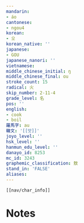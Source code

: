 ```yaml
---
mandarin:
- áo
cantonese:
- ngou4
korean:
- 오
korean_native: ''
japanese:
- GOU
japanese_nanori: ''
vietnamese:
middle_chinese_initial: ŋ
middle_chinese_final: ɑu
stroke_count: 15
radical: 火
skip_number: 2-11-4
grade_level: 名
pos: ''
english:
- cook
- boil
羅馬字: au
韓文: '[[앗]]'
joyo_level: ''
hsk_level: ''
hanmun_edu_level: ''
danayo_id: 8253
mc_id: 3243
graphemic_classification: 敖
stand_in: 'FALSE'
aliases:
---
```

```meta-bind-embed
[[nav/char_info]]
```

# Notes
